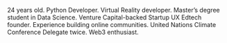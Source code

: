 24 years old. Python Developer. Virtual Reality developer. Master’s degree student in Data Science. Venture Capital-backed Startup UX Edtech founder. Experience building online communities. United Nations Climate Conference Delegate twice. Web3 enthusiast.
